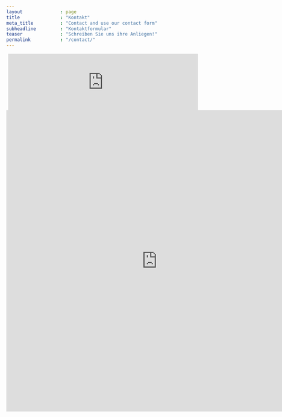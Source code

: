 ```yaml
---
layout              : page
title               : "Kontakt"
meta_title          : "Contact and use our contact form"
subheadline         : "Kontaktformular"
teaser              : "Schreiben Sie uns ihre Anliegen!"
permalink           : "/contact/"
---
```

<head>
<script type="text/javascript">
  function iframeLoaded() {
      var iFrameID = document.getElementById('idIframe');
      if(iFrameID) {
            
            iFrameID.height = "";
            iFrameID.height = iFrameID.contentWindow.document.body.scrollHeight + "px";
      }   
  }
</script>
</head>

<div>

<iframe src="http://www.ihredomain.de/text.html" id="idIframe" onload="iframeLoaded()" style="border: none; width:100%; margin: 0 0 0 1%;" allowfullscreen scrolling="no"> </iframe>

</div>


<iframe frameborder="no" src="https://www.kontaktformular.com/download/responsive/8/kontakt.php" width="800" height="800"></iframe>